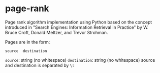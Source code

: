 # page-rank
Page rank algorithm implementation using Python based on the concept introduced in "Search Engines: Information Retrieval in Practice" by W. Bruce Croft, Donald Meltzer, and Trevor Strohman. 

Pages are in the form:
```
source  destination
```

`source`: string (no whitespace)
`destination`: string (no whitespace)
source and destination is separated by `\t`
